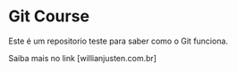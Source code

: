 # Git Course


Este é um repositorio teste para saber como o Git funciona.

Saiba mais no link [willianjusten.com.br]
